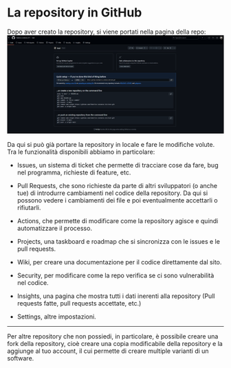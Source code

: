 # La repository in GitHub

Dopo aver creato la repository, si viene portati nella pagina della repo: ![Repo vuota](./assets/new_repo_empty.png)

Da qui si può già portare la repository in locale e fare le modifiche volute.
Tra le funzionalità disponibili abbiamo in particolare:
- Issues, un sistema di ticket che permette di tracciare cose da fare, bug nel programma, richieste di feature, etc.

- Pull Requests, che sono richieste da parte di altri sviluppatori (o anche tue) di introdurre cambiamenti nel codice della repository. Da qui si possono vedere i cambiamenti dei file e poi eventualmente accettarli o rifiutarli.

- Actions, che permette di modificare come la repository agisce e quindi automatizzare il processo.

- Projects, una taskboard e roadmap che si sincronizza con le issues e le pull requests.

- Wiki, per creare una documentazione per il codice direttamente dal sito.

- Security, per modificare come la repo verifica se ci sono vulnerabilità nel codice.

- Insights, una pagina che mostra tutti i dati inerenti alla repository (Pull requests fatte, pull requests accettate, etc.)

- Settings, altre impostazioni.

---

Per altre repository che non possiedi, in particolare, è possibile creare una fork della repository, cioè creare una copia modificabile della repository e la aggiunge al tuo account, il cui permette di creare multiple varianti di un software.